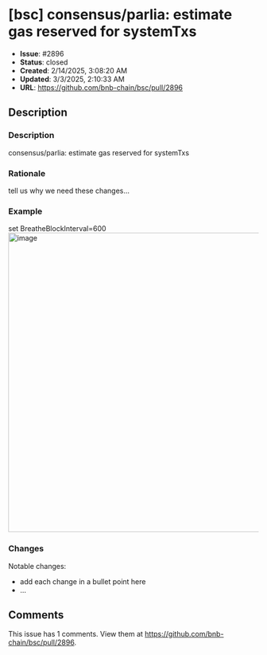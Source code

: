 # [bsc] consensus/parlia: estimate gas reserved for systemTxs

- **Issue**: #2896
- **Status**: closed
- **Created**: 2/14/2025, 3:08:20 AM
- **Updated**: 3/3/2025, 2:10:33 AM
- **URL**: https://github.com/bnb-chain/bsc/pull/2896

## Description

### Description

consensus/parlia: estimate gas reserved for systemTxs

### Rationale

tell us why we need these changes...

### Example
set BreatheBlockInterval=600
<img width="601" alt="image" src="https://github.com/user-attachments/assets/b8644c3c-22e6-4043-b75a-e314d6e8d625" />

### Changes

Notable changes: 
* add each change in a bullet point here
* ...
## Comments

This issue has 1 comments. View them at https://github.com/bnb-chain/bsc/pull/2896.

